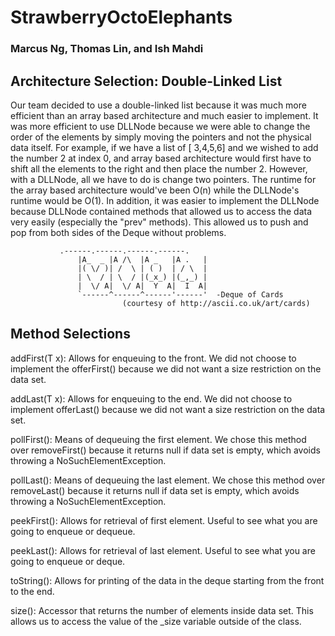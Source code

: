 # StrawberryOctoElephants
### Marcus Ng, Thomas Lin, and Ish Mahdi

## Architecture Selection: Double-Linked List

 Our team decided to use a double-linked list because it was much more efficient than an array based architecture and much easier to implement. It was more efficient to use DLLNode because we were able to change the order of the elements by simply moving the pointers and not the physical data itself. For example, if we have a list of [ 3,4,5,6] and we wished to add the number 2 at index 0, and array based architecture would first have to shift all the elements to the right and then place the number 2. However, with a DLLNode, all we have to do is change two pointers. The runtime for the array based architecture would've been O(n) while the DLLNode's runtime would be O(1). In addition, it was easier to implement the DLLNode because DLLNode contained methods that allowed us to access the data very easily (especially the "prev" methods). This allowed us to push and pop from both sides of the Deque without problems.

     	       .------.------.------.------.
                   |A_  _ |A /\  |A _   |A .   |
                   |( \/ )| /  \ | ( )  | / \  |
                   | \  / | \  / |(_x_) |(_,_) |
                   |  \/ A|  \/ A|  Y  A|  I  A|
                   `------^------^------'------'  -Deque of Cards
		                     (courtesy of http://ascii.co.uk/art/cards)
   

## Method Selections

addFirst(T x): Allows for enqueuing to the front. We did not choose to implement the offerFirst() because we did not want a size restriction on the data set.

addLast(T x): Allows for enqueuing to the end. We did not choose to implement offerLast() because we did not want a size restriction on the data set.

pollFirst(): Means of dequeuing the first element. We chose this method over removeFirst() because it returns null if data set is empty, which avoids throwing a NoSuchElementException.

pollLast(): Means of dequeuing the last element. We chose this method over removeLast() because it returns null if data set is empty, which avoids throwing a NoSuchElementException.

peekFirst(): Allows for retrieval of first element. Useful to see what you are going to enqueue or dequeue.

peekLast(): Allows for retrieval of last element. Useful to see what you are going to enqueue or deque.

toString(): Allows for printing of the data in the deque starting from the front to the end.

size(): Accessor that returns the number of elements inside data set. This allows us to access the value of the _size variable outside of the class.



